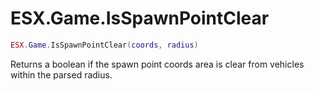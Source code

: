 # ESX.Game.IsSpawnPointClear

```lua
ESX.Game.IsSpawnPointClear(coords, radius)
```

Returns a boolean if the spawn point coords area is clear from vehicles within the parsed radius.
